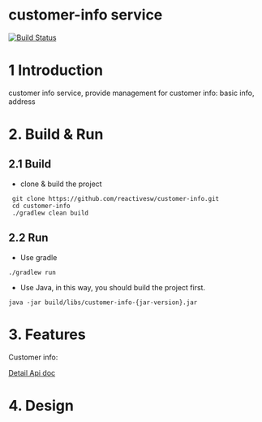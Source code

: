 # customer-info service
[![Build Status](https://travis-ci.org/reactivesw/customer-info.svg?branch=master)](https://travis-ci.org/reactivesw/customer-info)

# 1 Introduction
customer info service, provide management for customer info: basic info, address

# 2. Build & Run
## 2.1 Build
- clone & build the project
```Shell
 git clone https://github.com/reactivesw/customer-info.git
 cd customer-info
 ./gradlew clean build
```
## 2.2 Run
- Use gradle
```Shell
./gradlew run
```
- Use Java, in this way, you should build the project first.
```Shell
java -jar build/libs/customer-info-{jar-version}.jar
```

# 3. Features
Customer info:

[Detail Api doc](./doc/api.md)

# 4. Design


